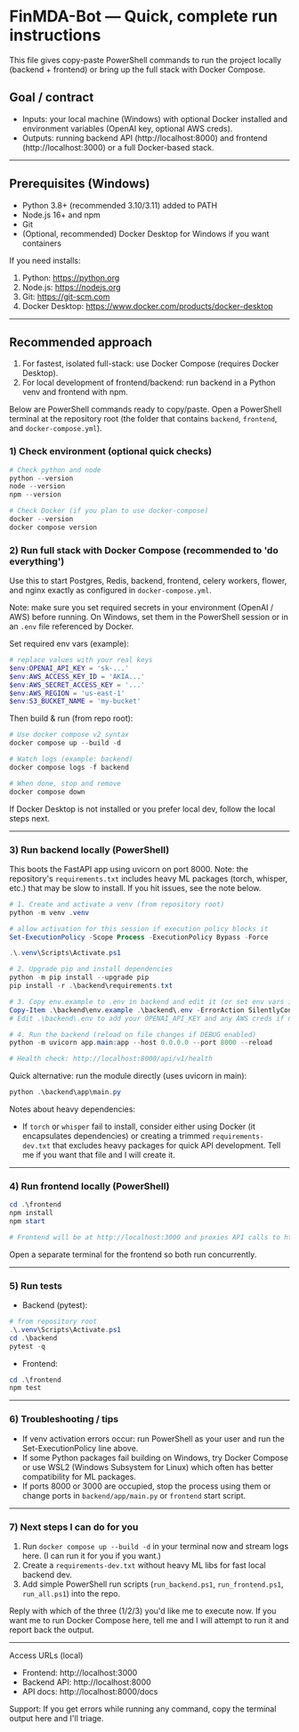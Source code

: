 # FinMDA-Bot — Quick, complete run instructions

This file gives copy-paste PowerShell commands to run the project locally (backend + frontend) or bring up the full stack with Docker Compose.

## Goal / contract
- Inputs: your local machine (Windows) with optional Docker installed and environment variables (OpenAI key, optional AWS creds).
- Outputs: running backend API (http://localhost:8000) and frontend (http://localhost:3000) or a full Docker-based stack.

---

## Prerequisites (Windows)
- Python 3.8+ (recommended 3.10/3.11) added to PATH
- Node.js 16+ and npm
- Git
- (Optional, recommended) Docker Desktop for Windows if you want containers

If you need installs:
1. Python: https://python.org
2. Node.js: https://nodejs.org
3. Git: https://git-scm.com
4. Docker Desktop: https://www.docker.com/products/docker-desktop

---

## Recommended approach
1. For fastest, isolated full-stack: use Docker Compose (requires Docker Desktop).
2. For local development of frontend/backend: run backend in a Python venv and frontend with npm.

Below are PowerShell commands ready to copy/paste. Open a PowerShell terminal at the repository root (the folder that contains `backend`, `frontend`, and `docker-compose.yml`).

### 1) Check environment (optional quick checks)
```powershell
# Check python and node
python --version
node --version
npm --version

# Check Docker (if you plan to use docker-compose)
docker --version
docker compose version
```

### 2) Run full stack with Docker Compose (recommended to 'do everything')
Use this to start Postgres, Redis, backend, frontend, celery workers, flower, and nginx exactly as configured in `docker-compose.yml`.

Note: make sure you set required secrets in your environment (OpenAI / AWS) before running. On Windows, set them in the PowerShell session or in an `.env` file referenced by Docker.

Set required env vars (example):
```powershell
# replace values with your real keys
$env:OPENAI_API_KEY = 'sk-...'
$env:AWS_ACCESS_KEY_ID = 'AKIA...'
$env:AWS_SECRET_ACCESS_KEY = '...'
$env:AWS_REGION = 'us-east-1'
$env:S3_BUCKET_NAME = 'my-bucket'
```

Then build & run (from repo root):
```powershell
# Use docker compose v2 syntax
docker compose up --build -d

# Watch logs (example: backend)
docker compose logs -f backend

# When done, stop and remove
docker compose down
```

If Docker Desktop is not installed or you prefer local dev, follow the local steps next.

---

### 3) Run backend locally (PowerShell)
This boots the FastAPI app using uvicorn on port 8000. Note: the repository's `requirements.txt` includes heavy ML packages (torch, whisper, etc.) that may be slow to install. If you hit issues, see the note below.

```powershell
# 1. Create and activate a venv (from repository root)
python -m venv .venv

# allow activation for this session if execution policy blocks it
Set-ExecutionPolicy -Scope Process -ExecutionPolicy Bypass -Force

.\.venv\Scripts\Activate.ps1

# 2. Upgrade pip and install dependencies
python -m pip install --upgrade pip
pip install -r .\backend\requirements.txt

# 3. Copy env.example to .env in backend and edit it (or set env vars in PowerShell)
Copy-Item .\backend\env.example .\backend\.env -ErrorAction SilentlyContinue
# Edit .\backend\.env to add your OPENAI_API_KEY and any AWS creds if needed

# 4. Run the backend (reload on file changes if DEBUG enabled)
python -m uvicorn app.main:app --host 0.0.0.0 --port 8000 --reload

# Health check: http://localhost:8000/api/v1/health
```

Quick alternative: run the module directly (uses uvicorn in main):
```powershell
python .\backend\app\main.py
```

Notes about heavy dependencies:
- If `torch` or `whisper` fail to install, consider either using Docker (it encapsulates dependencies) or creating a trimmed `requirements-dev.txt` that excludes heavy packages for quick API development. Tell me if you want that file and I will create it.

---

### 4) Run frontend locally (PowerShell)
```powershell
cd .\frontend
npm install
npm start

# Frontend will be at http://localhost:3000 and proxies API calls to http://localhost:8000
```

Open a separate terminal for the frontend so both run concurrently.

---

### 5) Run tests
- Backend (pytest):
```powershell
# from repository root
.\.venv\Scripts\Activate.ps1
cd .\backend
pytest -q
```

- Frontend:
```powershell
cd .\frontend
npm test
```

---

### 6) Troubleshooting / tips
- If venv activation errors occur: run PowerShell as your user and run the Set-ExecutionPolicy line above.
- If some Python packages fail building on Windows, try Docker Compose or use WSL2 (Windows Subsystem for Linux) which often has better compatibility for ML packages.
- If ports 8000 or 3000 are occupied, stop the process using them or change ports in `backend/app/main.py` or `frontend` start script.

---

### 7) Next steps I can do for you
1. Run `docker compose up --build -d` in your terminal now and stream logs here. (I can run it for you if you want.)
2. Create a `requirements-dev.txt` without heavy ML libs for fast local backend dev.
3. Add simple PowerShell run scripts (`run_backend.ps1`, `run_frontend.ps1`, `run_all.ps1`) into the repo.

Reply with which of the three (1/2/3) you'd like me to execute now. If you want me to run Docker Compose here, tell me and I will attempt to run it and report back the output.

---

Access URLs (local)
- Frontend: http://localhost:3000
- Backend API: http://localhost:8000
- API docs: http://localhost:8000/docs

Support: If you get errors while running any command, copy the terminal output here and I'll triage.

